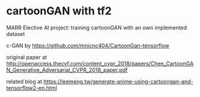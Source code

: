 # cartoonGAN with tf2
MARR Elective AI project: training cartoonGAN with an own implemented dataset

c-GAN by https://github.com/mnicnc404/CartoonGan-tensorflow

original paper at http://openaccess.thecvf.com/content_cvpr_2018/papers/Chen_CartoonGAN_Generative_Adversarial_CVPR_2018_paper.pdf

related blog at https://leemeng.tw/generate-anime-using-cartoongan-and-tensorflow2-en.html
